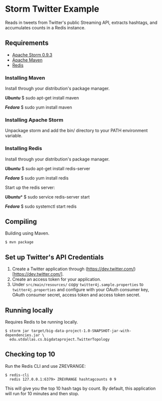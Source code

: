 # Storm Twitter Example
Reads in tweets from Twitter's public Streaming API, extracts hashtags, and
accumulates counts in a Redis instance.

## Requirements
* [Apache Storm 0.9.3](https://storm.apache.org/)
* [Apache Maven](http://maven.apache.org/)
* [Redis](http://redis.io/)

### Installing Maven
Install through your distribution's package manager.

***Ubuntu***
    $ sudo apt-get install maven

***Fedora***
    $ sudo yum install maven

### Installing Apache Storm
Unpackage storm and add the bin/ directory to your PATH environment variable.

### Installing Redis
Install through your distribution's package manager.

***Ubuntu***
    $ sudo apt-get install redis-server

***Fedora***
    $ sudo yum install redis

Start up the redis server:

***Ubuntu****
    $ sudo service redis-server start

***Fedora***
    $ sudo systemctl start redis

## Compiling
Building using Maven.

    $ mvn package

## Set up Twitter's API Credentials
1. Create a Twitter application through (https://dev.twitter.com/)[https://dev.twitter.com/].
2. Create an access token for your application.
3. Under `src/main/resources/` copy `twitter4j.sample.properties` to
   `twitter4j.properties` and configure with your OAuth consumer key, OAuth
   consumer secret, access token and access token secret.

## Running locally
Requires Redis to be running locally.

    $ storm jar target/big-data-project-1.0-SNAPSHOT-jar-with-dependencies.jar \
      edu.utdallas.cs.bigdataproject.TwitterTopology

## Checking top 10
Run the Redis CLI and use ZREVRANGE:

    $ redis-cli
      redis 127.0.0.1:6379> ZREVRANGE hashtagcounts 0 9

This will give you the top 10 hash tags by count. By default, this application
will run for 10 minutes and then stop.
